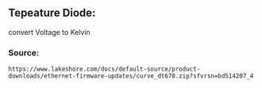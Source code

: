 ## Tepeature Diode:
convert Voltage to Kelvin

### Source:
    https://www.lakeshore.com/docs/default-source/product-downloads/ethernet-firmware-updates/curve_dt670.zip?sfvrsn=bd514207_4
